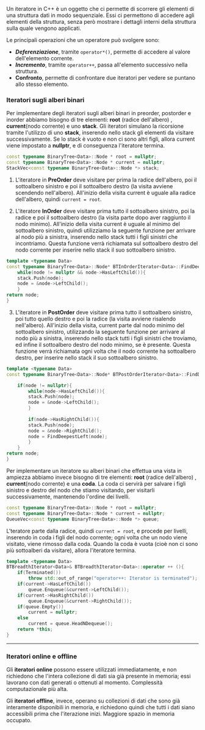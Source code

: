 Un iteratore in C++ è un oggetto che ci permette di scorrere gli elementi di una struttura dati in modo sequenziale. Essi ci permettono di accedere agli elementi della struttura, senza però mostrare i dettagli interni della struttura sulla quale vengono applicati.

Le principali operazioni che un operatore può svolgere sono:
- ***Deferenziazione***, tramite `operator*()`, permette di accedere al valore dell'elemento corrente.
- ***Incremento***, tramite `operator++`, passa all'elemento successivo nella struttura.
- **Confronto**, permette di confrontare due iteratori per vedere se puntano allo stesso elemento.

### Iteratori sugli alberi binari

Per implementare degli iteratori sugli alberi binari in preorder, postorder e inorder abbiamo bisogno di tre elementi: **root** (radice dell'albero) , **current**(nodo corrente) e uno **stack**.
Gli iteratori simulano la ricorsione tramite l'utilizzo di uno **stack**, inserendo nello stack gli elementi da visitare successivamente. Se lo stack è vuoto e non ci sono altri figli, allora current viene impostato a **nullptr**, e di conseguenza l'iteratore termina.

```cpp
const typename BinaryTree<Data>::Node * root = nullptr;
const typename BinaryTree<Data>::Node * current = nullptr;
StackVec<const typename BinaryTree<Data>::Node *> stack;
```

1. L'iteratore in **PreOrder** deve visitare per prima la radice dell'albero, poi il sottoalbero sinistro e poi il sottoalbero destro (la visita avviene scendendo nell'albero). All'inizio della visita current è uguale alla radice dell'albero, quindi `current = root`. 

2. L'iteratore **InOrder** deve visitare prima tutto il sottoalbero sinistro, poi la radice e poi il sottoalbero destro (la visita parte dopo aver raggiunto il nodo minimo). All'inizio della visita current è uguale al minimo del sottoalbero sinistro, quindi utilizziamo la seguente funzione per arrivare al nodo più a sinistra, inserendo nello stack tutti i figli sinistri che incontriamo. Questa funzione verrà richiamata sul sottoalbero destro del nodo corrente per inserire nello stack il suo sottoalbero sinistro.

```cpp
template <typename Data>
const typename BinaryTree<Data>::Node* BTInOrderIterator<Data>::FindDeepestLeftInOrder(const typename BinaryTree<Data>::Node * node){
	while(node != nullptr && node->HasLeftChild()){
	stack.Push(node);
	node = &node->LeftChild();
	}
return node;
}
```

3. L'iteratore in **PostOrder** deve visitare prima tutto il sottoalbero sinistro, poi tutto quello destro e poi la radice (la visita avviene risalendo nell'albero). All'inizio della visita, current parte dal nodo minimo del sottoalbero sinistro, utilizzando la seguente funzione per arrivare al nodo più a sinistra, inserendo nello stack tutti i figli sinistri che troviamo, ed infine il sottoalbero destro del nodo minimo, se è presente. Questa funzione verrà richiamata ogni volta che il nodo corrente ha sottoalbero destro, per inserire nello stack il suo sottoalbero sinistro.

```cpp
template <typename Data>
const typename BinaryTree<Data>::Node* BTPostOrderIterator<Data>::FindDeepestLeft(const typename BinaryTree<Data>::Node * node){

	if(node != nullptr){
		while(node->HasLeftChild()){
		stack.Push(node);
		node = &node->LeftChild();
		}
	
		if(node->HasRightChild()){
		stack.Push(node);
		node = &node->RightChild();
		node = FindDeepestLeft(node);
		}
	}
return node;
}
```


Per implementare un iteratore su alberi binari che effettua una vista in ampiezza abbiamo invece bisogno di tre elementi: **root** (radice dell'albero) , **current**(nodo corrente) e una **coda**.
La coda ci servirà per salvare i figli sinistro e destro del nodo che stiamo visitando, per visitarli successivamente, mantenendo l'ordine dei livelli.

```cpp
const typename BinaryTree<Data>::Node * root = nullptr;
const typename BinaryTree<Data>::Node * current = nullptr;
QueueVec<const typename BinaryTree<Data>::Node *> queue;
```

L'teratore parte dalla radice, quindi `current = root`, e procede per livelli, inserendo in coda i figli del nodo corrente; ogni volta che un nodo viene visitato, viene rimosso dalla coda. 
Quando la coda è vuota (cioè non ci sono più sottoalberi da visitare), allora l'iteratore termina.

```cpp
template <typename Data>
BTBreadthIterator<Data>& BTBreadthIterator<Data>::operator ++ (){
	if(Terminated())
		throw std::out_of_range("operator++: Iterator is terminated");
	if(current->HasLeftChild())
		queue.Enqueue(&current->LeftChild());
	if(current->HasRightChild())
		queue.Enqueue(&current->RightChild());
	if(queue.Empty())
		current = nullptr;
	else
		current = queue.HeadNDequeue();
	return *this;
}
```

---
### Iteratori online e offline

Gli **iteratori online** possono essere utilizzati immediatamente, e non richiedono che l'intera collezione di dati sia già presente in memoria; essi lavorano con dati generati o ottenuti al momento. Complessità computazionale più alta.

Gli **iteratori offline**, invece, operano su collezioni di dati che sono già interamente disponibili in memoria, e richiedono quindi che tutti i dati siano accessibili prima che l'iterazione inizi. Maggiore spazio in memoria occupato.

